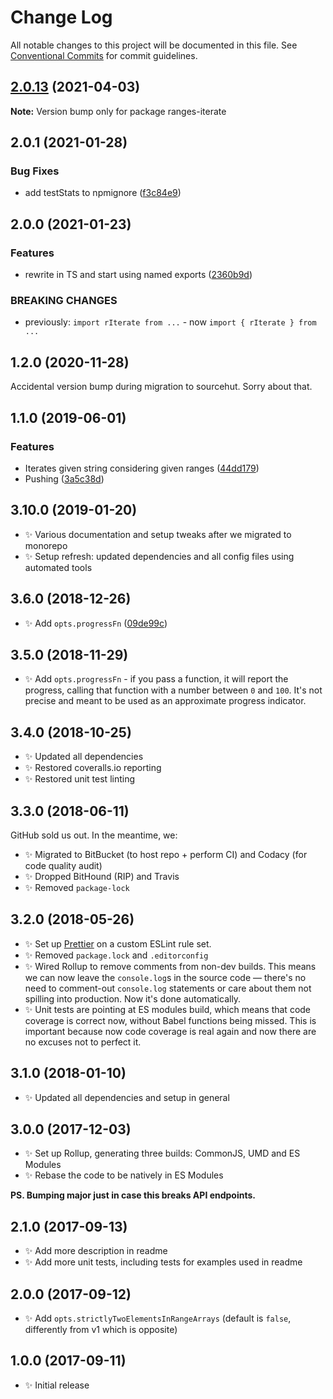# Change Log

All notable changes to this project will be documented in this file.
See [Conventional Commits](https://conventionalcommits.org) for commit guidelines.

## [2.0.13](https://github.com/codsen/codsen/compare/ranges-iterate@2.0.12...ranges-iterate@2.0.13) (2021-04-03)

**Note:** Version bump only for package ranges-iterate





## 2.0.1 (2021-01-28)

### Bug Fixes

- add testStats to npmignore ([f3c84e9](https://github.com/codsen/codsen/commit/f3c84e95afc5514214312f913692d85b2e12eb29))

## 2.0.0 (2021-01-23)

### Features

- rewrite in TS and start using named exports ([2360b9d](https://github.com/codsen/codsen/commit/2360b9d281c77294441147b50f00f4554ff41340))

### BREAKING CHANGES

- previously: `import rIterate from ...` - now `import { rIterate } from ...`

## 1.2.0 (2020-11-28)

Accidental version bump during migration to sourcehut. Sorry about that.

## 1.1.0 (2019-06-01)

### Features

- Iterates given string considering given ranges ([44dd179](https://gitlab.com/codsen/codsen/commit/44dd179))
- Pushing ([3a5c38d](https://gitlab.com/codsen/codsen/commit/3a5c38d))

## 3.10.0 (2019-01-20)

- ✨ Various documentation and setup tweaks after we migrated to monorepo
- ✨ Setup refresh: updated dependencies and all config files using automated tools

## 3.6.0 (2018-12-26)

- ✨ Add `opts.progressFn` ([09de99c](https://gitlab.com/codsen/codsen/tree/master/packages/ranges-iterate/commits/09de99c))

## 3.5.0 (2018-11-29)

- ✨ Add `opts.progressFn` - if you pass a function, it will report the progress, calling that function with a number between `0` and `100`. It's not precise and meant to be used as an approximate progress indicator.

## 3.4.0 (2018-10-25)

- ✨ Updated all dependencies
- ✨ Restored coveralls.io reporting
- ✨ Restored unit test linting

## 3.3.0 (2018-06-11)

GitHub sold us out. In the meantime, we:

- ✨ Migrated to BitBucket (to host repo + perform CI) and Codacy (for code quality audit)
- ✨ Dropped BitHound (RIP) and Travis
- ✨ Removed `package-lock`

## 3.2.0 (2018-05-26)

- ✨ Set up [Prettier](https://prettier.io) on a custom ESLint rule set.
- ✨ Removed `package.lock` and `.editorconfig`
- ✨ Wired Rollup to remove comments from non-dev builds. This means we can now leave the `console.log`s in the source code — there's no need to comment-out `console.log` statements or care about them not spilling into production. Now it's done automatically.
- ✨ Unit tests are pointing at ES modules build, which means that code coverage is correct now, without Babel functions being missed. This is important because now code coverage is real again and now there are no excuses not to perfect it.

## 3.1.0 (2018-01-10)

- ✨ Updated all dependencies and setup in general

## 3.0.0 (2017-12-03)

- ✨ Set up Rollup, generating three builds: CommonJS, UMD and ES Modules
- ✨ Rebase the code to be natively in ES Modules

**PS. Bumping major just in case this breaks API endpoints.**

## 2.1.0 (2017-09-13)

- ✨ Add more description in readme
- ✨ Add more unit tests, including tests for examples used in readme

## 2.0.0 (2017-09-12)

- ✨ Add `opts.strictlyTwoElementsInRangeArrays` (default is `false`, differently from v1 which is opposite)

## 1.0.0 (2017-09-11)

- ✨ Initial release
